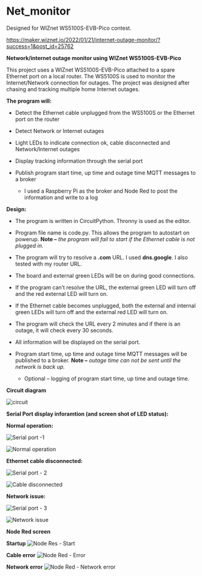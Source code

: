 # Net_monitor

Designed for WIZnet WS5100S-EVB-Pico contest.

https://maker.wiznet.io/2022/01/21/internet-outage-monitor/?success=1&post_id=25762

**Network/internet outage monitor using WIZnet WS5100S-EVB-Pico**

This project uses a WIZnet WS5100S-EVB-Pico attached to a spare Ethernet port on a local router. The WS5100S is used to monitor the Internet/Network connection for outages. The project was designed after chasing and tracking multiple home Internet outages.  


**The program will:**

- Detect the Ethernet cable unplugged from the WS5100S or the Ethernet port on the router

- Detect Network or Internet outages

- Light LEDs to indicate connection ok, cable disconnected and Network/Internet outages

- Display tracking information through the serial port

- Publish program start time, up time and outage time MQTT messages to a broker

  - I used a Raspberry Pi as the broker and Node Red to post the information and write to a log 


**Design:**
- The program is written in CircuitPython. Thronny is used as the editor.

- Program file name is code.py. This allows the program to autostart on powerup. **Note –** *the program will fail to start if the Ethernet cable is not plugged in.*

- The program will try to resolve a **.com** URL. I used **dns.google**. I also tested with my router URL.

- The board and external green LEDs will be on during good connections.

- If the program can’t resolve the URL, the external green LED will turn off and the red external LED will turn on.

- If the Ethernet cable becomes unplugged, both the external and internal green LEDs will turn off and the external red LED will turn on.

- The program will check the URL every 2 minutes and if there is an outage, it will check every 30 seconds.

- All information will be displayed on the serial port.

- Program start time, up time and outage time MQTT messages will be published to a broker. **Note –** *outage time can not be sent until the network is back up.*

  - Optional – logging of program start time, up time and outage time.

**Circuit diagram**

![circuit](https://user-images.githubusercontent.com/13513067/164536405-280b8052-20c9-4218-bf58-c11763f9d29a.jpg)

**Serial Port display inforamtion (and screen shot of LED status):**

**Normal operation:**

![Serial port -1](https://user-images.githubusercontent.com/13513067/164374059-c697ab57-2236-4d6c-88a4-2cc02c4e4b33.jpg)

![Normal operation](https://user-images.githubusercontent.com/13513067/164152993-e3de5b03-2e99-4964-8fc8-1f7138fec52e.jpg)

**Ethernet cable disconnected:**

![Serial port - 2](https://user-images.githubusercontent.com/13513067/164374786-9ac5ba63-d854-4d15-9d8a-aa1767f951eb.jpg)

![Cable disconnected](https://user-images.githubusercontent.com/13513067/164153130-e0c81613-63fe-4434-8425-0e4acb147726.jpg)

**Network issue:**

![Serial port - 3](https://user-images.githubusercontent.com/13513067/164514162-cff9395a-c566-405b-92af-02572847e671.jpg)

![Network issue](https://user-images.githubusercontent.com/13513067/164153191-cde6b16f-ee63-4a0d-8c0c-69a46836d010.jpg)


**Node Red screen**

**Startup**
![Node Res - Start](https://user-images.githubusercontent.com/13513067/164322109-1e07b24e-673f-4efc-bfd3-1f850cb42d0b.jpg)

**Cable error**
![Node Red - Error](https://user-images.githubusercontent.com/13513067/164322256-e4e98656-07a6-48fe-b4a3-0dadf79e46de.jpg)

**Network error**
![Node Red - Network error](https://user-images.githubusercontent.com/13513067/164326331-28622515-88e5-42c9-9d5f-08bc062cb3c7.jpg)


